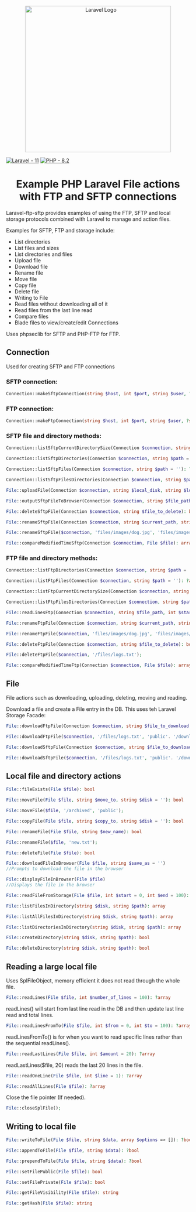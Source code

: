 <p align="center"><a href="https://laravel.com" target="_blank"><img src="https://raw.githubusercontent.com/laravel/art/master/logo-lockup/5%20SVG/2%20CMYK/1%20Full%20Color/laravel-logolockup-cmyk-red.svg" width="400" alt="Laravel Logo"></a></p>

[![Laravel - 11](https://img.shields.io/badge/Laravel-11-red)]()
[![PHP - 8.2](https://img.shields.io/badge/PHP-8.2-purple.svg)]()


<h1 align="center">Example PHP Laravel File actions with FTP and SFTP connections</h1>

Laravel-ftp-sftp provides examples of using the FTP, SFTP and local storage protocols combined with Laravel to manage and action files.

Examples for SFTP, FTP and storage include:

- List directories
- List files and sizes
- List directories and files
- Upload file
- Download file
- Rename file
- Move file
- Copy file
- Delete file
- Writing to File
- Read files without downloading all of it
- Read files from the last line read
- Compare files
- Blade files to view/create/edit Connections

Uses phpseclib for SFTP and PHP-FTP for FTP.

## Connection

Used for creating SFTP and FTP connections

### SFTP connection:

```php
Connection::makeSftpConnection(string $host, int $port, string $user, ?string $password = '', int $timeout = 8, ?string $key = ''): ?SFTP
```

### FTP connection:

```php
Connection::makeFtpConnection(string $host, int $port, string $user, ?string $password = '', int $timeout = 8): ?\FTP\Connection
```

### SFTP file and directory methods:

```php
Connection::listSftpCurrentDirectorySize(Connection $connection, string $path = ''): ?array
```

```php
Connection::listSftpDirectories(Connection $connection, string $path = ''): ?array
```

```php
Connection::listSftpFiles(Connection $connection, string $path = ''): ?array
```

```php
Connection::listSftpFilesDirectories(Connection $connection, string $path = ''): ?array
```

```php
File::uploadFile(Connection $connection, string $local_disk, string $local_filepath, string $upload_as): bool
```

```php
File::outputSftpFileToBrowser(Connection $connection, string $file_path)
```

```php
File::deleteSftpFile(Connection $connection, string $file_to_delete): bool
```

```php
File::renameSftpFile(Connection $connection, string $current_path, string $new_path): bool

File::renameSftpFile($connection, 'files/images/dog.jpg', 'files/images/cat.jpg');
```

```php
File::compareModifiedTimeSftp(Connection $connection, File $file): array
```

### FTP file and directory methods:

```php
Connection::listFtpDirectories(Connection $connection, string $path = ''): ?array
```

```php
Connection::listFtpFiles(Connection $connection, string $path = ''): ?array
```

```php
Connection::listFtpCurrentDirectorySize(Connection $connection, string $path = ''): ?array
```

```php
Connection::listFtpFilesDirectories(Connection $connection, string $path = ''): ?array
```

```php
File::readLinesFtp(Connection $connection, string $file_path, int $start = 0, int $num_lines = 100): ?array
```

```php
File::renameFtpFile(Connection $connection, string $current_path, string $new_path): bool

File::renameFtpFile($connection, 'files/images/dog.jpg', 'files/images/cat.jpg');
```

```php
File::deleteFtpFile(Connection $connection, string $file_to_delete): bool

File::deleteFtpFile($connection, '/files/logs.txt');
```

```php
File::compareModifiedTimeFtp(Connection $connection, File $file): array
```

## File

File actions such as downloading, uploading, deleting, moving and reading.

Download a file and create a File entry in the DB. This uses teh Laravel Storage Facade:

```php
File::downloadFtpFile(Connection $connection, string $file_to_download, string $disk, string $save_to, string $save_as): bool

File::downloadFtpFile($connection, '/files/logs.txt', 'public'. '/downloaded', 'logs.txt');
```

```php
File::downloadSftpFile(Connection $connection, string $file_to_download, string $disk, string $save_to, string $save_as): bool

File::downloadSftpFile($connection, '/files/logs.txt', 'public'. '/downloaded', 'logs.txt');
```
## Local file and directory actions

```php
File::fileExists(File $file): bool
```

```php
File::moveFile(File $file, string $move_to, string $disk = ''): bool

File::moveFile($file, '/archived', 'public');
```

```php
File::copyFile(File $file, string $copy_to, string $disk = ''): bool
```

```php
File::renameFile(File $file, string $new_name): bool

File::renameFile($file, 'new.txt');
```

```php
File::deleteFile(File $file): bool
```

```php
File::downloadFileInBrowser(File $file, string $save_as = '')
//Prompts to download the file in the browser
```

```php
File::displayFileInBrowser(File $file)
//Displays the file in the browser
```

```php
File::readFileFromStorage(File $file, int $start = 0, int $end = 100): ?array
```


```php
File::listFilesInDirectory(string $disk, string $path): array
```

```php
File::listAllFilesInDirectory(string $disk, string $path): array
```

```php
File::listDirectoriesInDirectory(string $disk, string $path): array
```

```php
File::createDirectory(string $disk, string $path): bool
```

```php
File::deleteDirectory(string $disk, string $path): bool
```




## Reading a large local file

Uses SplFileObject, memory efficient it does not read through the whole file.

```php
File::readLines(File $file, int $number_of_lines = 100): ?array
```

readLines() will start from last line read in the DB and then update last line read and total lines.

```php
File::readLinesFromTo(File $file, int $from = 0, int $to = 100): ?array
```

readLinesFromTo() is for when you want to read specific lines rather than the sequential readLines().


```php
File::readLastLines(File $file, int $amount = 20): ?array
``````

readLastLines($file, 20) reads the last 20 lines in the file.

```php
File::readOneLine(File $file, int $line = 1): ?array
```

```php
File::readAllLines(File $file): ?array
```

Close the file pointer (If needed).

```php
File::closeSplFile();
```

## Writing to local file

```php
File::writeToFile(File $file, string $data, array $options => []): ?bool
``````

```php
File::appendToFile(File $file, string $data): ?bool
``````

```php
File::prependToFile(File $file, string $data): ?bool
```

```php
File::setFilePublic(File $file): bool
```

```php
File::setFilePrivate(File $file): bool
```

```php
File::getFileVisibility(File $file): string
```

```php
File::getHash(File $file): string
```
